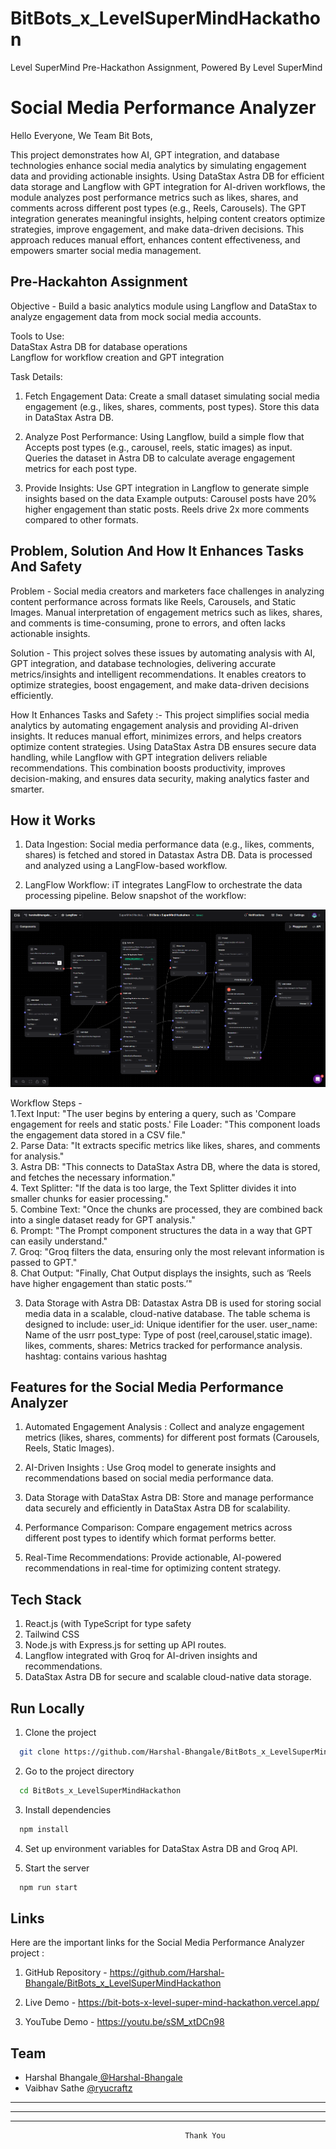 # BitBots_x_LevelSuperMindHackathon

Level SuperMind Pre-Hackathon Assignment, Powered By Level SuperMind

# Social Media Performance Analyzer
Hello Everyone, We Team Bit Bots,

This project demonstrates how AI, GPT integration, and database technologies enhance social media analytics by simulating engagement data and providing actionable insights. Using DataStax Astra DB for efficient data storage and Langflow with GPT integration for AI-driven workflows, the module analyzes post performance metrics such as likes, shares, and comments across different post types (e.g., Reels, Carousels). The GPT integration generates meaningful insights, helping content creators optimize strategies, improve engagement, and make data-driven decisions. This approach reduces manual effort, enhances content effectiveness, and empowers smarter social media management.

## Pre-Hackahton Assignment

Objective - Build a basic analytics module using Langflow and DataStax to analyze engagement data from mock social media accounts.

Tools to Use:\
DataStax Astra DB for database operations\
Langflow for workflow creation and GPT integration

Task Details:
1. Fetch Engagement Data:
Create a small dataset simulating social media engagement (e.g., likes, shares, comments, post types).
Store this data in DataStax Astra DB.

2. Analyze Post Performance: Using Langflow, build a simple flow that
Accepts post types (e.g., carousel, reels, static images) as input.
Queries the dataset in Astra DB to calculate average engagement metrics for each post type.

3. Provide Insights: Use GPT integration in Langflow to generate simple insights based on the data
Example outputs:
Carousel posts have 20% higher engagement than static posts.
Reels drive 2x more comments compared to other formats.
##  Problem, Solution And How It Enhances Tasks And Safety 

Problem - Social media creators and marketers face challenges in analyzing content performance across formats like Reels, Carousels, and Static Images. Manual interpretation of engagement metrics such as likes, shares, and comments is time-consuming, prone to errors, and often lacks actionable insights.

Solution -  This project solves these issues by automating analysis with AI, GPT integration, and database technologies, delivering accurate metrics/insights and intelligent recommendations. It enables creators to optimize strategies, boost engagement, and make data-driven decisions efficiently.

How It Enhances Tasks and Safety :- This project simplifies social media analytics by automating engagement analysis and providing AI-driven insights. It reduces manual effort, minimizes errors, and helps creators optimize content strategies. Using DataStax Astra DB ensures secure data handling, while Langflow with GPT integration delivers reliable recommendations. This combination boosts productivity, improves decision-making, and ensures data security, making analytics faster and smarter.
## How it Works

1. Data Ingestion:
Social media performance data (e.g., likes, comments, shares) is fetched and stored in Datastax Astra DB.
Data is processed and analyzed using a LangFlow-based workflow.

2. LangFlow Workflow:
iT integrates LangFlow to orchestrate the data processing pipeline. Below snapshot of the workflow:

<img src="public\assests\t3.png" alt="Project Logo" />

Workflow Steps -\
1.Text Input: "The user begins by entering a query, such as 'Compare engagement for reels and static posts.'
File Loader: "This component loads the engagement data stored in a CSV file."\
2. Parse Data: "It extracts specific metrics like likes, shares, and comments for analysis."\
3. Astra DB: "This connects to DataStax Astra DB, where the data is stored, and fetches the necessary information."\
4. Text Splitter: "If the data is too large, the Text Splitter divides it into smaller chunks for easier processing."\
5. Combine Text: "Once the chunks are processed, they are combined back into a single dataset ready for GPT analysis."\
6. Prompt: "The Prompt component structures the data in a way that GPT can easily understand."\
7. Groq: "Groq filters the data, ensuring only the most relevant information is passed to GPT."\
8. Chat Output: "Finally, Chat Output displays the insights, such as ‘Reels have higher engagement than static posts.’"

3. Data Storage with Astra DB:
Datastax Astra DB is used for storing social media data in a scalable, cloud-native database.
The table schema is designed to include:
user_id: Unique identifier for the user.
user_name: Name of the usrr
post_type: Type of post (reel,carousel,static image).
likes, comments, shares: Metrics tracked for performance analysis.
hashtag: contains various hashtag



## Features for the Social Media Performance Analyzer

1. Automated Engagement Analysis :
Collect and analyze engagement metrics (likes, shares, comments) for different post formats (Carousels, Reels, Static Images).

2. AI-Driven Insights :
Use Groq model to generate insights and recommendations based on social media performance data.

3. Data Storage with DataStax Astra DB:
Store and manage performance data securely and efficiently in DataStax Astra DB for scalability.

4. Performance Comparison:
Compare engagement metrics across different post types to identify which format performs better.

5. Real-Time Recommendations:
Provide actionable, AI-powered recommendations in real-time for optimizing content strategy.

## Tech Stack


1. React.js (with TypeScript for type safety
2. Tailwind CSS
3. Node.js with Express.js for setting up API routes.
4. Langflow integrated with Groq for AI-driven insights and recommendations.
5. DataStax Astra DB for secure and scalable cloud-native data storage.


## Run Locally

1. Clone the project

```bash
  git clone https://github.com/Harshal-Bhangale/BitBots_x_LevelSuperMindHackathon.git
```

2. Go to the project directory

```bash
  cd BitBots_x_LevelSuperMindHackathon
```

3. Install dependencies

```bash
  npm install
```
4. Set up environment variables for DataStax Astra DB and Groq API.

5. Start the server

```bash
  npm run start
```


## Links 

Here are the important links for the Social Media Performance Analyzer project :

1. GitHub Repository - https://github.com/Harshal-Bhangale/BitBots_x_LevelSuperMindHackathon

2. Live Demo - https://bit-bots-x-level-super-mind-hackathon.vercel.app/

3. YouTube Demo - https://youtu.be/sSM_xtDCn98


## Team 

- Harshal Bhangale[ @Harshal-Bhangale](https://github.com/Harshal-Bhangale)
- Vaibhav Sathe [ @ryucraftz](https://github.com/ryucraftz)


___


*** 
---
                                           Thank You 